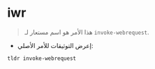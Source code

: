 # iwr

> هذا الأمر هو اسم مستعار لـ `invoke-webrequest`.

- إعرض التوثيقات للأمر الأصلي:

`tldr invoke-webrequest`
